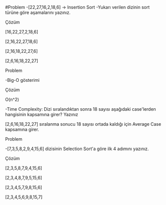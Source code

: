 

#Problem
-[22,27,16,2,18,6] -> Insertion Sort
-Yukarı verilen dizinin sort türüne göre aşamalarını yazınız.

Çözüm

[16,22,27,2,18,6]  

[2,16,22,27,18,6] 

[2,16,18,22,27,6] 

[2,6,16,18,22,27]

Problem

-Big-O gösterimi

Çözüm

O(n^2)

-Time Complexity: Dizi sıralandıktan sonra 18 sayısı aşağıdaki case'lerden hangisinin kapsamına girer? Yazınız

[2,6,16,18,22,27] sıralanma sonucu 18 sayısı ortada kaldığı için Average Case kapsamına girer.




Problem 

-[7,3,5,8,2,9,4,15,6] dizisinin Selection Sort'a göre ilk 4 adımını yazınız.

Çözüm

[2,3,5,8,7,9,4,15,6]  

[2,3,4,8,7,9,5,15,6] 

[2,3,4,5,7,9,8,15,6] 

[2,3,4,5,6,9,8,15,7] 
